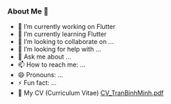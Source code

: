### About Me 👋

- 🔭 I’m currently working on Flutter
- 🌱 I’m currently learning Flutter
- 👯 I’m looking to collaborate on ...
- 🤔 I’m looking for help with ...
- 💬 Ask me about ...
- 📫 How to reach me: ...
- 😄 Pronouns: ...
- ⚡ Fun fact: ...
- 🧳 My CV (Curriculum Vitae) [CV_TranBinhMinh.pdf](https://github.com/tbm98/my_cv/blob/master/CV_TranBinhMinh.pdf)
